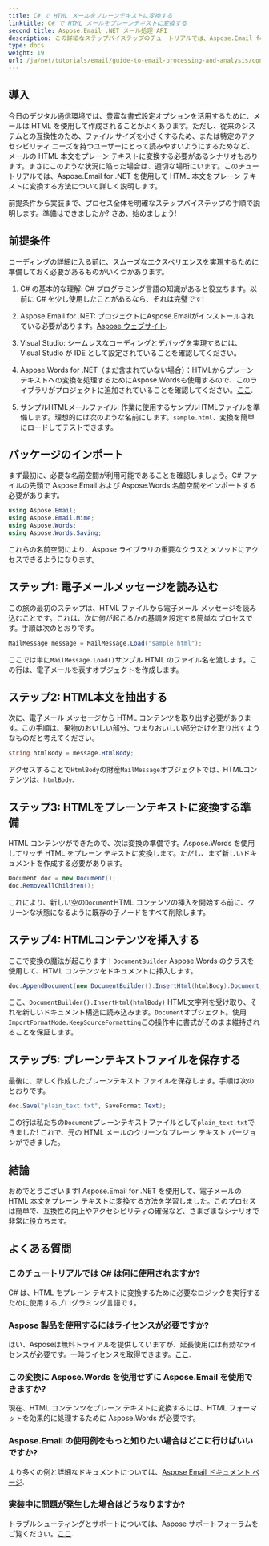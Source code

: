 ```yaml
---
title: C# で HTML メールをプレーンテキストに変換する
linktitle: C# で HTML メールをプレーンテキストに変換する
second_title: Aspose.Email .NET メール処理 API
description: この詳細なステップバイステップのチュートリアルでは、Aspose.Email for .NET を使用して HTML 電子メール本文をプレーン テキストに簡単に変換する方法を学習します。
type: docs
weight: 19
url: /ja/net/tutorials/email/guide-to-email-processing-and-analysis/convert-html-email-to-plain-text/
---
```

## 導入

今日のデジタル通信環境では、豊富な書式設定オプションを活用するために、メールは HTML を使用して作成されることがよくあります。ただし、従来のシステムとの互換性のため、ファイル サイズを小さくするため、または特定のアクセシビリティ ニーズを持つユーザーにとって読みやすいようにするためなど、メールの HTML 本文をプレーン テキストに変換する必要があるシナリオもあります。まさにこのような状況に陥った場合は、適切な場所にいます。このチュートリアルでは、Aspose.Email for .NET を使用して HTML 本文をプレーン テキストに変換する方法について詳しく説明します。 

前提条件から実装まで、プロセス全体を明確なステップバイステップの手順で説明します。準備はできましたか? さあ、始めましょう!

## 前提条件

コーディングの詳細に入る前に、スムーズなエクスペリエンスを実現するために準備しておく必要があるものがいくつかあります。

1. C# の基本的な理解: C# プログラミング言語の知識があると役立ちます。以前に C# を少し使用したことがあるなら、それは完璧です!

2. Aspose.Email for .NET: プロジェクトにAspose.Emailがインストールされている必要があります。[Aspose ウェブサイト](https://releases.aspose.com/email/net/).

3. Visual Studio: シームレスなコーディングとデバッグを実現するには、Visual Studio が IDE として設定されていることを確認してください。

4.  Aspose.Words for .NET（まだ含まれていない場合）：HTMLからプレーンテキストへの変換を処理するためにAspose.Wordsも使用するので、このライブラリがプロジェクトに追加されていることを確認してください。[ここ](https://releases.aspose.com/words/net/).

5. サンプルHTMLメールファイル: 作業に使用するサンプルHTMLファイルを準備します。理想的には次のような名前にします。`sample.html`、変換を簡単にロードしてテストできます。

## パッケージのインポート

まず最初に、必要な名前空間が利用可能であることを確認しましょう。C# ファイルの先頭で Aspose.Email および Aspose.Words 名前空間をインポートする必要があります。

```csharp
using Aspose.Email;
using Aspose.Email.Mime;
using Aspose.Words;
using Aspose.Words.Saving;
```

これらの名前空間により、Aspose ライブラリの重要なクラスとメソッドにアクセスできるようになります。

## ステップ1: 電子メールメッセージを読み込む

この旅の最初のステップは、HTML ファイルから電子メール メッセージを読み込むことです。これは、次に何が起こるかの基調を設定する簡単なプロセスです。手順は次のとおりです。

```csharp
MailMessage message = MailMessage.Load("sample.html");
```

ここでは単に`MailMessage.Load()`サンプル HTML のファイル名を渡します。この行は、電子メールを表すオブジェクトを作成します。

## ステップ2: HTML本文を抽出する

次に、電子メール メッセージから HTML コンテンツを取り出す必要があります。この手順は、果物のおいしい部分、つまりおいしい部分だけを取り出すようなものだと考えてください。

```csharp
string htmlBody = message.HtmlBody;
```

アクセスすることで`HtmlBody`の財産`MailMessage`オブジェクトでは、HTMLコンテンツは、`htmlBody`.

## ステップ3: HTMLをプレーンテキストに変換する準備

HTML コンテンツができたので、次は変換の準備です。Aspose.Words を使用してリッチ HTML をプレーン テキストに変換します。ただし、まず新しいドキュメントを作成する必要があります。

```csharp
Document doc = new Document();
doc.RemoveAllChildren();
```

これにより、新しい空の`Document`HTML コンテンツの挿入を開始する前に、クリーンな状態になるように既存の子ノードをすべて削除します。

## ステップ4: HTMLコンテンツを挿入する

ここで変換の魔法が起こります！`DocumentBuilder` Aspose.Words のクラスを使用して、HTML コンテンツをドキュメントに挿入します。 

```csharp
doc.AppendDocument(new DocumentBuilder().InsertHtml(htmlBody).Document, ImportFormatMode.KeepSourceFormatting);
```

ここ、`DocumentBuilder().InsertHtml(htmlBody)` HTML文字列を受け取り、それを新しいドキュメント構造に読み込みます。`Document`オブジェクト。使用`ImportFormatMode.KeepSourceFormatting`この操作中に書式がそのまま維持されることを保証します。

## ステップ5: プレーンテキストファイルを保存する

最後に、新しく作成したプレーンテキスト ファイルを保存します。手順は次のとおりです。

```csharp
doc.Save("plain_text.txt", SaveFormat.Text);
```

この行は私たちの`Document`プレーンテキストファイルとして`plain_text.txt`できました! これで、元の HTML メールのクリーンなプレーン テキスト バージョンができました。

## 結論

おめでとうございます! Aspose.Email for .NET を使用して、電子メールの HTML 本文をプレーン テキストに変換する方法を学習しました。このプロセスは簡単で、互換性の向上やアクセシビリティの確保など、さまざまなシナリオで非常に役立ちます。 

## よくある質問

### このチュートリアルでは C# は何に使用されますか?  
C# は、HTML をプレーン テキストに変換するために必要なロジックを実行するために使用するプログラミング言語です。

### Aspose 製品を使用するにはライセンスが必要ですか?  
はい、Asposeは無料トライアルを提供していますが、延長使用には有効なライセンスが必要です。一時ライセンスを取得できます。[ここ](https://purchase.conholdate.com/temporary-license/).

### この変換に Aspose.Words を使用せずに Aspose.Email を使用できますか?  
現在、HTML コンテンツをプレーン テキストに変換するには、HTML フォーマットを効果的に処理するために Aspose.Words が必要です。

### Aspose.Email の使用例をもっと知りたい場合はどこに行けばいいですか?  
より多くの例と詳細なドキュメントについては、[Aspose Email ドキュメント ページ](https://reference.aspose.com/email/net/).

### 実装中に問題が発生した場合はどうなりますか?  
トラブルシューティングとサポートについては、Aspose サポートフォーラムをご覧ください。[ここ](https://forum.aspose.com/c/email/12/).